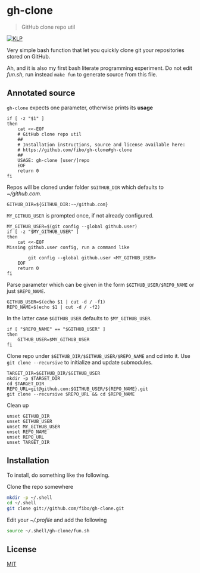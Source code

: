 # gh-clone

> GitHub clone repo util

[![KLP](https://img.shields.io/badge/kiss-literate-orange.svg)](http://g14n.info/kiss-literate-programming)

Very simple bash function that let you quickly clone git your repositories stored on GitHub.

Ah, and it is also my first bash literate programming experiment.
Do not edit *fun.sh*, run instead `make fun` to generate source from this file.

## Annotated source

`gh-clone` expects one parameter, otherwise prints its **usage**

    if [ -z "$1" ]
    then
    	cat <<-EOF
    	# GitHub clone repo util
    	##
    	# Installation instructions, source and license available here:
    	# https://github.com/fibo/gh-clone#gh-clone
    	##
    	USAGE: gh-clone [user/]repo
    	EOF
    	return 0
    fi

Repos will be cloned under folder `$GITHUB_DIR` which defaults to *~/github.com*.

    GITHUB_DIR=${GITHUB_DIR:-~/github.com}

`MY_GITHUB_USER` is prompted once, if not already configured.

    MY_GITHUB_USER=$(git config --global github.user)
    if [ -z "$MY_GITHUB_USER" ]
    then
    	cat <<-EOF
	Missing github.user config, run a command like

    		git config --global github.user <MY_GITHUB_USER>
    	EOF
    	return 0
    fi

Parse parameter which can be given in the form `$GITHUB_USER/$REPO_NAME` or just `$REPO_NAME`.

    GITHUB_USER=$(echo $1 | cut -d / -f1)
    REPO_NAME=$(echo $1 | cut -d / -f2)

In the latter case `$GITHUB_USER` defaults to `$MY_GITHUB_USER`.

    if [ "$REPO_NAME" == "$GITHUB_USER" ]
    then
    	GITHUB_USER=$MY_GITHUB_USER
    fi

Clone repo under `$GITHUB_DIR/$GITHUB_USER/$REPO_NAME` and cd into it.
Use `git clone --recursive` to initialize and update submodules.

    TARGET_DIR=$GITHUB_DIR/$GITHUB_USER
    mkdir -p $TARGET_DIR
    cd $TARGET_DIR
    REPO_URL=git@github.com:$GITHUB_USER/${REPO_NAME}.git
    git clone --recursive $REPO_URL && cd $REPO_NAME

Clean up

    unset GITHUB_DIR
    unset GITHUB_USER
    unset MY_GITHUB_USER
    unset REPO_NAME
    unset REPO_URL
    unset TARGET_DIR

## Installation

To install, do something like the following.

Clone the repo somewhere

```bash
mkdir -p ~/.shell
cd ~/.shell
git clone git://github.com/fibo/gh-clone.git
```

Edit your *~/.profile* and add the following

```bash
source ~/.shell/gh-clone/fun.sh
```

## License

[MIT](https://fibo.github.io/mit-license)

